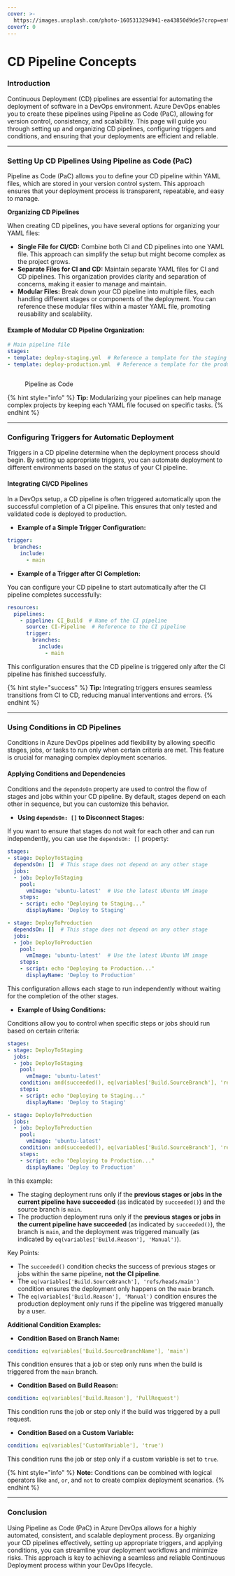 ```yaml
---
cover: >-
  https://images.unsplash.com/photo-1605313294941-ea43850d9de5?crop=entropy&cs=srgb&fm=jpg&ixid=M3wxOTcwMjR8MHwxfHNlYXJjaHwzfHxwaXBlbGluZXxlbnwwfHx8fDE3MjMzOTEzMTB8MA&ixlib=rb-4.0.3&q=85
coverY: 0
---
```


# CD Pipeline Concepts

### **Introduction**

Continuous Deployment (CD) pipelines are essential for automating the deployment of software in a DevOps environment. Azure DevOps enables you to create these pipelines using Pipeline as Code (PaC), allowing for version control, consistency, and scalability. This page will guide you through setting up and organizing CD pipelines, configuring triggers and conditions, and ensuring that your deployments are efficient and reliable.

***

### **Setting Up CD Pipelines Using Pipeline as Code (PaC)**

Pipeline as Code (PaC) allows you to define your CD pipeline within YAML files, which are stored in your version control system. This approach ensures that your deployment process is transparent, repeatable, and easy to manage.

**Organizing CD Pipelines**

When creating CD pipelines, you have several options for organizing your YAML files:

* **Single File for CI/CD:** Combine both CI and CD pipelines into one YAML file. This approach can simplify the setup but might become complex as the project grows.
* **Separate Files for CI and CD:** Maintain separate YAML files for CI and CD pipelines. This organization provides clarity and separation of concerns, making it easier to manage and maintain.
* **Modular Files:** Break down your CD pipeline into multiple files, each handling different stages or components of the deployment. You can reference these modular files within a master YAML file, promoting reusability and scalability.

#### **Example of Modular CD Pipeline Organization:**

```yaml
# Main pipeline file
stages:
- template: deploy-staging.yml  # Reference a template for the staging deployment
- template: deploy-production.yml  # Reference a template for the production deployment
```

<figure><img src="../.gitbook/assets/pipeline-as-code-cd.png" alt=""><figcaption><p>Pipeline as Code</p></figcaption></figure>

{% hint style="info" %}
**Tip:** Modularizing your pipelines can help manage complex projects by keeping each YAML file focused on specific tasks.
{% endhint %}

***

### **Configuring Triggers for Automatic Deployment**

Triggers in a CD pipeline determine when the deployment process should begin. By setting up appropriate triggers, you can automate deployment to different environments based on the status of your CI pipeline.

#### **Integrating CI/CD Pipelines**

In a DevOps setup, a CD pipeline is often triggered automatically upon the successful completion of a CI pipeline. This ensures that only tested and validated code is deployed to production.

* **Example of a Simple Trigger Configuration:**

```yaml
trigger:
  branches:
    include:
      - main
```

* **Example of a Trigger after CI Completion:**

You can configure your CD pipeline to start automatically after the CI pipeline completes successfully:

```yaml
resources:
  pipelines:
    - pipeline: CI_Build  # Name of the CI pipeline
      source: CI-Pipeline  # Reference to the CI pipeline
      trigger:
        branches:
          include:
            - main
```

This configuration ensures that the CD pipeline is triggered only after the CI pipeline has finished successfully.

{% hint style="success" %}
**Tip:** Integrating triggers ensures seamless transitions from CI to CD, reducing manual interventions and errors.
{% endhint %}

***

### **Using Conditions in CD Pipelines**

Conditions in Azure DevOps pipelines add flexibility by allowing specific stages, jobs, or tasks to run only when certain criteria are met. This feature is crucial for managing complex deployment scenarios.

#### **Applying Conditions and Dependencies**

Conditions and the `dependsOn` property are used to control the flow of stages and jobs within your CD pipeline. By default, stages depend on each other in sequence, but you can customize this behavior.

* **Using `dependsOn: []` to Disconnect Stages:**

If you want to ensure that stages do not wait for each other and can run independently, you can use the `dependsOn: []` property:

```yaml
stages:
- stage: DeployToStaging
  dependsOn: []  # This stage does not depend on any other stage
  jobs:
  - job: DeployToStaging
    pool:
      vmImage: 'ubuntu-latest'  # Use the latest Ubuntu VM image
    steps:
    - script: echo "Deploying to Staging..."
      displayName: 'Deploy to Staging'

- stage: DeployToProduction
  dependsOn: []  # This stage does not depend on any other stage
  jobs:
  - job: DeployToProduction
    pool:
      vmImage: 'ubuntu-latest'  # Use the latest Ubuntu VM image
    steps:
    - script: echo "Deploying to Production..."
      displayName: 'Deploy to Production'
```

This configuration allows each stage to run independently without waiting for the completion of the other stages.

* **Example of Using Conditions:**

Conditions allow you to control when specific steps or jobs should run based on certain criteria:

```yaml
stages:
- stage: DeployToStaging
  jobs:
  - job: DeployToStaging
    pool:
      vmImage: 'ubuntu-latest'
    condition: and(succeeded(), eq(variables['Build.SourceBranch'], 'refs/heads/main'))
    steps:
    - script: echo "Deploying to Staging..."
      displayName: 'Deploy to Staging'

- stage: DeployToProduction
  jobs:
  - job: DeployToProduction
    pool:
      vmImage: 'ubuntu-latest'
    condition: and(succeeded(), eq(variables['Build.SourceBranch'], 'refs/heads/main'), eq(variables['Build.Reason'], 'Manual'))
    steps:
    - script: echo "Deploying to Production..."
      displayName: 'Deploy to Production'
```

In this example:

* The staging deployment runs only if the **previous stages or jobs in the current pipeline have succeeded** (as indicated by `succeeded()`) and the source branch is `main`.
* The production deployment runs only if the **previous stages or jobs in the current pipeline have succeeded** (as indicated by `succeeded()`), the branch is `main`, and the deployment was triggered manually (as indicated by `eq(variables['Build.Reason'], 'Manual')`).

Key Points:

* The `succeeded()` condition checks the success of previous stages or jobs within the same pipeline, **not the CI pipeline**.
* The `eq(variables['Build.SourceBranch'], 'refs/heads/main')` condition ensures the deployment only happens on the `main` branch.
* The `eq(variables['Build.Reason'], 'Manual')` condition ensures the production deployment only runs if the pipeline was triggered manually by a user.

**Additional Condition Examples:**

* **Condition Based on Branch Name:**

```yaml
condition: eq(variables['Build.SourceBranchName'], 'main')
```

This condition ensures that a job or step only runs when the build is triggered from the `main` branch.

* **Condition Based on Build Reason:**

```yaml
condition: eq(variables['Build.Reason'], 'PullRequest')
```

This condition runs the job or step only if the build was triggered by a pull request.

* **Condition Based on a Custom Variable:**

```yaml
condition: eq(variables['CustomVariable'], 'true')
```

This condition runs the job or step only if a custom variable is set to `true`.

{% hint style="info" %}
**Note:** Conditions can be combined with logical operators like `and`, `or`, and `not` to create complex deployment scenarios.
{% endhint %}

***

### **Conclusion**

Using Pipeline as Code (PaC) in Azure DevOps allows for a highly automated, consistent, and scalable deployment process. By organizing your CD pipelines effectively, setting up appropriate triggers, and applying conditions, you can streamline your deployment workflows and minimize risks. This approach is key to achieving a seamless and reliable Continuous Deployment process within your DevOps lifecycle.
